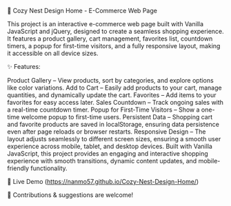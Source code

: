 🚀 Cozy Nest Design Home - E-Commerce Web Page

This project is an interactive e-commerce web page built with Vanilla JavaScript and jQuery, designed to create a seamless shopping experience. It features a product gallery, cart management, favorites list, countdown timers, a popup for first-time visitors, and a fully responsive layout, making it accessible on all device sizes.

✨ Features:

Product Gallery – View products, sort by categories, and explore options like color variations.
Add to Cart – Easily add products to your cart, manage quantities, and dynamically update the cart.
Favorites – Add items to your favorites for easy access later.
Sales Countdown – Track ongoing sales with a real-time countdown timer.
Popup for First-Time Visitors – Show a one-time welcome popup to first-time users.
Persistent Data – Shopping cart and favorite products are saved in localStorage, ensuring data persistence even after page reloads or browser restarts.
Responsive Design – The layout adjusts seamlessly to different screen sizes, ensuring a smooth user experience across mobile, tablet, and desktop devices.
Built with Vanilla JavaScript, this project provides an engaging and interactive shopping experience with smooth transitions, dynamic content updates, and mobile-friendly functionality.

🔗 Live Demo (https://nanmo57.github.io/Cozy-Nest-Design-Home/)

📌 Contributions & suggestions are welcome!

